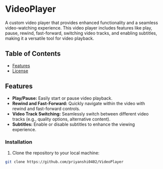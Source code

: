 # VideoPlayer

A custom video player that provides enhanced functionality and a seamless video-watching experience. 
This video player includes features like play, pause, rewind, fast-forward, switching video tracks, and enabling subtitles, making it a versatile tool for video playback.

## Table of Contents

- [Features](#features)
- [License](#license)

## Features

- **Play/Pause:** Easily start or pause video playback.
- **Rewind and Fast-Forward:** Quickly navigate within the video with rewind and fast-forward controls.
- **Video Track Switching:** Seamlessly switch between different video tracks (e.g., quality options, alternative content).
- **Subtitles:** Enable or disable subtitles to enhance the viewing experience.

### Installation

1. Clone the repository to your local machine:

```bash
git clone https://github.com/priyanshi0402/VideoPlayer
